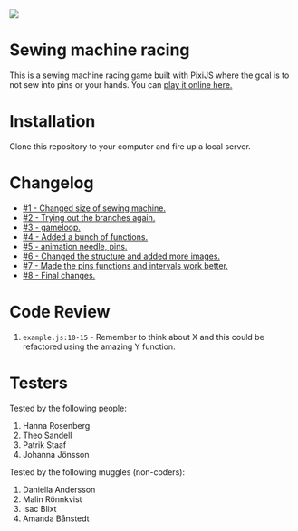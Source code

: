 <img src="https://media.giphy.com/media/3o7TKGMZHi73yzCumQ/giphy.gif" />

# Sewing machine racing

This is a sewing machine racing game built with PixiJS where the goal is to not sew into pins or your hands. You can [play it online here.](https://sewingmachineracing.netlify.app/)

# Installation

Clone this repository to your computer and fire up a local server.

# Changelog

-   [#1 - Changed size of sewing machine.](https://github.com/sofiaronnkvist/playgreat/pull/1)
-   [#2 - Trying out the branches again.](https://github.com/sofiaronnkvist/playgreat/pull/2)
-   [#3 - gameloop.](https://github.com/sofiaronnkvist/playgreat/pull/3)
-   [#4 - Added a bunch of functions.](https://github.com/sofiaronnkvist/playgreat/pull/4)
-   [#5 - animation needle, pins.](https://github.com/sofiaronnkvist/playgreat/pull/5)
-   [#6 - Changed the structure and added more images.](https://github.com/sofiaronnkvist/playgreat/pull/6)
-   [#7 - Made the pins functions and intervals work better.](https://github.com/sofiaronnkvist/playgreat/pull/7)
-   [#8 - Final changes.](https://github.com/sofiaronnkvist/playgreat/pull/8)

# Code Review

1. `example.js:10-15` - Remember to think about X and this could be refactored using the amazing Y function.

# Testers

Tested by the following people:

1. Hanna Rosenberg
2. Theo Sandell
3. Patrik Staaf
4. Johanna Jönsson

Tested by the following muggles (non-coders):

1. Daniella Andersson
2. Malin Rönnkvist
3. Isac Blixt
4. Amanda Bånstedt
